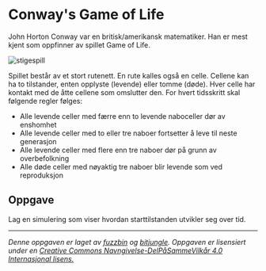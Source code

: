 # Conway's Game of Life

John Horton Conway var en britisk/amerikansk matematiker. Han er mest kjent som oppfinner av spillet Game of Life.

![stigespill](./img/Conway_glidere.gif)

Spillet består av et stort rutenett. En rute kalles også en celle. Cellene kan ha to tilstander, enten opplyste (levende) eller tomme (døde). Hver celle har kontakt med de åtte cellene som omslutter den. For hvert tidsskritt skal følgende regler følges:

* Alle levende celler med færre enn to levende naboceller dør av enshomhet
* Alle levende celler med to eller tre naboer fortsetter å leve til neste generasjon
* Alle levende celler med flere enn tre naboer dør på grunn av overbefolkning
* Alle døde celler med nøyaktig tre naboer blir levende som ved reproduksjon

## Oppgave

Lag en simulering som viser hvordan starttilstanden utvikler seg over tid.

---

_Denne oppgaven er laget av [fuzzbin](https://github.com/fuzzbin) og [bitjungle](https://github.com/bitjungle). Oppgaven er lisensiert under en [Creative Commons Navngivelse-DelPåSammeVilkår 4.0 Internasjonal lisens.](http://creativecommons.org/licenses/by-sa/4.0/)_
